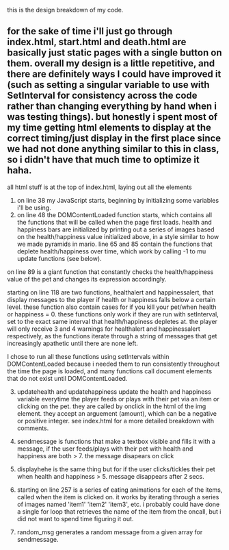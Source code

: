 this is the design breakdown of my code.

for the sake of time i'll just go through index.html, start.html and death.html are basically just static pages with a single button on them.
overall my design is a little repetitive, and there are definitely ways I could have improved it (such as setting a singular variable to use with SetInterval for consistency across the code rather than changing everything by hand when i was testing things). but honestly i spent most of my time getting html elements to display at the correct timing/just display in the first place since we had not done anything similar to this in class, so i didn't have that much time to optimize it haha.
-------
all html stuff is at the top of index.html, laying out all the elements

1. on line 38 my JavaScript starts, beginning by initializing some variables i'll be using.
2. on line 48 the DOMContentLoaded function starts, which contains all the functions that will be called when the page first loads. health and happiness bars are initialized by printing out a series of images based on the health/happiness value initialized above, in a style similar to how we made pyramids in mario. line 65 and 85 contain the functions that deplete health/happiness over time, which work by calling -1 to mu update functions (see below).

on line 89 is a giant function that constantly checks the health/happiness value of the pet and changes its expression accordingly.

starting on line 118 are two functions, healthalert and happinessalert, that display messages to the player if health or happiness falls below a certain level. these function also contain cases for if you kill your pet/when health or happiness = 0. these functions only work if they are run with setInterval, set to the exact same interval that health/happiness depletes at. the player will only receive 3 and 4 warnings for healthalert and happinessalert respectively, as the functions iterate through a string of messages that get increasingly apathetic until there are none left.

I chose to run all these functions using setIntervals within DOMContentLoaded because i needed them to run consistently throughout the time the page is loaded, and many functions call document elements that do not exist until DOMContentLoaded.

3. updatehealth and updatehappiness update the health and happiness variable everytime the player feeds or plays with their pet via an item or clicking on the pet. they are called by onclick in the html of the img element. they accept an arguement (amount), which can be a negative or positive integer. see index.html for a more detailed breakdown with comments.

4. sendmessage is functions that make a textbox visible and fills it with a message, if the user feeds/plays with their pet with health and happiness are both > 7. the message disapears on click
5. displayhehe is the same thing but for if the user clicks/tickles their pet when health and happiness > 5. message disappears after 2 secs.

6. starting on line 257 is a series of eating animations for each of the items, called when the item is clicked on. it works by iterating through a series of images named 'item1' 'item2' 'item3', etc. i probably could have done a single for loop that retrieves the name of the item from the oncall, but i did not want to spend time figuring it out.

7. random_msg generates a random message from a given array for sendmessage.